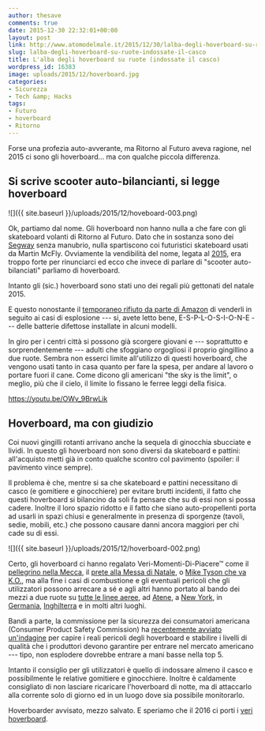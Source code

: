 ```yaml
---
author: thesave
comments: true
date: 2015-12-30 22:32:01+00:00
layout: post
link: http://www.atomodelmale.it/2015/12/30/lalba-degli-hoverboard-su-ruote-indossate-il-casco/
slug: lalba-degli-hoverboard-su-ruote-indossate-il-casco
title: L'alba degli hoverboard su ruote (indossate il casco)
wordpress_id: 16383
image: uploads/2015/12/hoverboard.jpg
categories:
- Sicurezza
- Tech &amp; Hacks
tags:
- Futuro
- hoverboard
- Ritorno
---
```


Forse una profezia auto-avverante, ma Ritorno al Futuro aveva ragione, nel 2015 ci sono gli hoverboard... ma con qualche piccola differenza.

## Si scrive scooter auto-bilancianti, si legge hoverboard

![]({{ site.baseurl }}/uploads/2015/12/hoveboard-003.png)

Ok, partiamo dal nome. Gli hoverboard non hanno nulla a che fare con gli skateboard volanti di Ritorno al Futuro. Dato che in sostanza sono dei [Segway](https://it.wikipedia.org/wiki/Segway) senza manubrio, nulla spartiscono coi futuristici skateboard usati da Martin McFly. Ovviamente la vendibilità del nome, legata al [2015](https://en.wikipedia.org/wiki/Back_to_the_Future_Part_II), era troppo forte per rinunciarci ed ecco che invece di parlare di "scooter auto-bilanciati" parliamo di hoverboard.

Intanto gli (sic.) hoverboard sono stati uno dei regali più gettonati del natale 2015.

E questo nonostante il [temporaneo rifiuto da parte di Amazon](http://qz.com/575413/amazon-is-telling-customers-to-throw-away-unsafe-hoverboards/) di venderli in seguito ai casi di esplosione --- si, avete letto bene, E-S-P-L-O-S-I-O-N-E --- delle batterie difettose installate in alcuni modelli.

In giro per i centri città si possono già scorgere giovani e --- soprattutto e sorprendentemente --- adulti che sfoggiano orgogliosi il proprio gingillino a due ruote. Sembra non esserci limite all'utilizzo di questi hoverboard, che vengono usati tanto in casa quanto per fare la spesa, per andare al lavoro o portare fuori il cane. Come dicono gli americani "the sky is the limit", o meglio, più che il cielo, il limite lo fissano le ferree leggi della fisica.

https://youtu.be/OWv_9BrwLik

## Hoverboard, ma con giudizio

Coi nuovi gingilli rotanti arrivano anche la sequela di ginocchia sbucciate e lividi. In questo gli hoverboard non sono diversi da skateboard e pattini: all'acquisto metti già in conto qualche scontro col pavimento (spoiler: il pavimento vince sempre).

Il problema è che, mentre si sa che skateboard e pattini necessitano di casco (e gomitiere e ginocchiere) per evitare brutti incidenti, il fatto che questi hoverboard si bilancino da soli fa pensare che su di essi non si possa cadere. Inoltre il loro spazio ridotto e il fatto che siano auto-propellenti porta ad usarli in spazi chiusi e generalmente in presenza di sporgenze (tavoli, sedie, mobili, etc.) che possono causare danni ancora maggiori per chi cade su di essi.

![]({{ site.baseurl }}/uploads/2015/12/hoverboard-002.png)

Certo, gli hoverboard ci hanno regalato Veri-Momenti-Di-Piacere™ come il [pellegrino nella Mecca](http://www.thenational.ae/opinion/comment/sometimes-we-should-all-just-step-back-a-little), il [prete alla Messa di Natale](http://www.bbc.com/news/world-asia-35196796), o [Mike Tyson che va K.O.](https://twitter.com/MikeTyson/status/681928471149297665), ma alla fine i casi di combustione e gli eventuali pericoli che gli utilizzatori possono arrecare a sé e agli altri hanno portato al bando dei mezzi a due ruote su [tutte le linee aeree](http://www.usatoday.com/story/travel/flights/todayinthesky/2015/12/10/delta-bans-hoverboards-airlines-fret-fire-risk/77110988/), ad [Atene](http://www.athensnews.com/news/campus/official-recommends-ban-on-hoverboards-for-athens-sidewalks/article_869cb188-8892-11e5-8696-c3751c2dd110.html), a [New York](http://abc7ny.com/news/police-confirm-hoverboards-are-illegal-in-new-york-city/1090166/), in [Germania](http://self-balancing-board.de/strassenzulassung-self-balancing-board/), [Inghilterra](http://gizmodo.com/uk-bans-hoverboards-but-seriously-stop-calling-them-hov-1736046310) e in molti altri luoghi.

Bandi a parte, la commissione per la sicurezza dei consumatori americana (Consumer Product Safety Commission) ha [recentemente avviato un'indagine](http://www.cpsc.gov/en/About-CPSC/Chairman/Kaye-Biography/Chairman-Kayes-Statements/Statements/Statement-from-the-US-CPSC-Chairman-Elliot-F-Kaye-on-the-safety-of-hoverboards/) per capire i reali pericoli degli hoverboard e stabilire i livelli di qualità che i produttori devono garantire per entrare nel mercato americano --- tipo, non esplodere dovrebbe entrare a mani basse nella top 5.

Intanto il consiglio per gli utilizzatori è quello di indossare almeno il casco e possibilmente le relative gomitiere e ginocchiere. Inoltre è caldamente consigliato di non lasciare ricaricare l'hoverboard di notte, ma di attaccarlo alla corrente solo di giorno ed in un luogo dove sia possibile monitorarlo.

Hoverboarder avvisato, mezzo salvato. E speriamo che il 2016 ci porti i [veri hoverboard](http://hendohover.com/).

